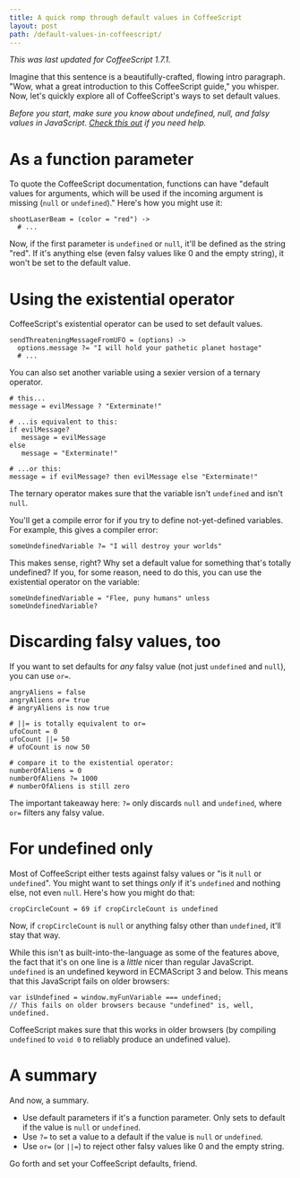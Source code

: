```yaml
---
title: A quick romp through default values in CoffeeScript
layout: post
path: /default-values-in-coffeescript/
---
```


_This was last updated for CoffeeScript 1.7.1._

Imagine that this sentence is a beautifully-crafted, flowing intro paragraph. "Wow, what a great introduction to this CoffeeScript guide," you whisper. Now, let's quickly explore all of CoffeeScript's ways to set default values.

_Before you start, make sure you know about undefined, null, and falsy values in JavaScript. [Check this out](http://www.sitepoint.com/javascript-truthy-falsy/) if you need help._

# As a function parameter

To quote the CoffeeScript documentation, functions can have "default values for arguments, which will be used if the incoming argument is missing (`null` or `undefined`)." Here's how you might use it:

    shootLaserBeam = (color = "red") ->
      # ...

Now, if the first parameter is `undefined` or `null`, it'll be defined as the string "red". If it's anything else (even falsy values like 0 and the empty string), it won't be set to the default value.

# Using the existential operator

CoffeeScript's existential operator can be used to set default values.

    sendThreateningMessageFromUFO = (options) ->
      options.message ?= "I will hold your pathetic planet hostage"
      # ...

You can also set another variable using a sexier version of a ternary operator.

    # this...
    message = evilMessage ? "Exterminate!"

    # ...is equivalent to this:
    if evilMessage?
       message = evilMessage
    else
       message = "Exterminate!"

    # ...or this:
    message = if evilMessage? then evilMessage else "Exterminate!"

The ternary operator makes sure that the variable isn't `undefined` and isn't `null`.

You'll get a compile error for if you try to define not-yet-defined variables. For example, this gives a compiler error:

    someUndefinedVariable ?= "I will destroy your worlds"

This makes sense, right? Why set a default value for something that's totally undefined? If you, for some reason, need to do this, you can use the existential operator on the variable:

    someUndefinedVariable = "Flee, puny humans" unless someUndefinedVariable?

# Discarding falsy values, too

If you want to set defaults for _any_ falsy value (not just `undefined` and `null`), you can use `or=`.

    angryAliens = false
    angryAliens or= true
    # angryAliens is now true

    # ||= is totally equivalent to or=
    ufoCount = 0
    ufoCount ||= 50
    # ufoCount is now 50

    # compare it to the existential operator:
    numberOfAliens = 0
    numberOfAliens ?= 1000
    # numberOfAliens is still zero

The important takeaway here: `?=` only discards `null` and `undefined`, where `or=` filters any falsy value.

# For undefined only

Most of CoffeeScript either tests against falsy values or "is it `null` or `undefined`". You might want to set things _only_ if it's `undefined` and nothing else, not even `null`. Here's how you might do that:

    cropCircleCount = 69 if cropCircleCount is undefined

Now, if `cropCircleCount` is `null` or anything falsy other than `undefined`, it'll stay that way.

While this isn't as built-into-the-language as some of the features above, the fact that it's on one line is a _little_ nicer than regular JavaScript. `undefined` is an undefined keyword in ECMAScript 3 and below. This means that this JavaScript fails on older browsers:

    var isUndefined = window.myFunVariable === undefined;
    // This fails on older browsers because "undefined" is, well, undefined.

CoffeeScript makes sure that this works in older browsers (by compiling `undefined` to `void 0` to reliably produce an undefined value).

# A summary

And now, a summary.

- Use default parameters if it's a function parameter. Only sets to default if the value is `null` or `undefined`.
- Use `?=` to set a value to a default if the value is `null` or `undefined`.
- Use `or=` (or `||=`) to reject other falsy values like 0 and the empty string.

Go forth and set your CoffeeScript defaults, friend.

